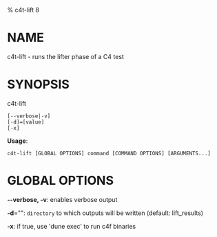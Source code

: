 % c4t-lift 8

# NAME

c4t-lift - runs the lifter phase of a C4 test

# SYNOPSIS

c4t-lift

```
[--verbose|-v]
[-d]=[value]
[-x]
```

**Usage**:

```
c4t-lift [GLOBAL OPTIONS] command [COMMAND OPTIONS] [ARGUMENTS...]
```

# GLOBAL OPTIONS

**--verbose, -v**: enables verbose output

**-d**="": `directory` to which outputs will be written (default: lift_results)

**-x**: if true, use 'dune exec' to run c4f binaries

